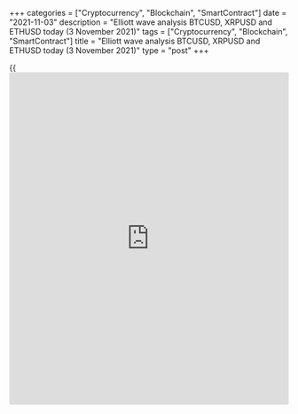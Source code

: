 +++
categories = ["Cryptocurrency", "Blockchain", "SmartContract"]
date = "2021-11-03"
description = "Elliott wave analysis BTCUSD, XRPUSD and ETHUSD today (3 November 2021)"
tags = ["Cryptocurrency", "Blockchain", "SmartContract"]
title = "Elliott wave analysis BTCUSD, XRPUSD and ETHUSD today (3 November 2021)"
type = "post"
+++

{{<iframe id="large-banner" src="https://www.bounty.group/#slide=19.0" width="100%" height="600" scrolling="no" style="border: 0px solid rgb(216, 221, 230); border-radius: 3px;">}}

2021-11-03

2021-11-03

Short-term forecast for BTCUSD, XRPUSD and ETHUSD 03.11.2021Roman Onegin

I welcome my readers!

I have prepared a short-term cryptocurrency forecast based on Elliott
wave analysis of Bitcoin, Ripple, and Ethereum. I offer entry signals to
trade each cryptocurrency.

The ETHUSD has started forming the final wave in the large triangle.

The article covers the following subjects:

##  **Elliott wave Bitcoin analysis**

The BTCUSD market is forming the final impulse wave (С) in the larger
correction [B]. Sub-waves 1-2-3 have been completed in the (С) wave, and
corrective wave 4 is currently developing as a double zigzag
[W]-[X]-[Y], which will soon be concluded by the final motive wave [Y].
The [Y] wave should end at a level of 56638.74, where wave [Y] will be
76.4% of the [W] wave.

### Trading plan for [BTCUSD][1] today:

Sell 62878.50, TP 56638.74

* * *

##  **Elliott wave Ripple analysis**

The XRPUSD market is forming the large linking wave X as a triple
zigzag, with the final motive wave [Z] unfolding inside. The [Z] must be
developing as a simple zigzag (A)-(B)-(C). There have completed the (A)
impulse and a zigzag-shaped correction (B). The bullish impulse wave (C)
is currently developing. The price should be moving up in the (C) wave
to a level of 1.226, the previous high marked by wave [Y].

### Trading plan for [XRPUSD][2] **** today:

Buy 1.190, TP 1.226

* * *

##  **Elliott wave Ethereum analysis**

The ETHUSD market is forming the long-term corrective wave B. The chart
displays the structure of the final wave [C], which is the element of
the larger correction. In the impulse wave [C], there is unfolding the
horizontal correction 4 as an expanding triangle. The upward zigzag-
shaped wave D seems to have completed, so the price could shortly start
declining in the final wave E of the triangle. The target is at the
support level and the previous low of 3882.00.

### Trading plan for [ETHUSD][3] **** today:

Sell 4552.13, TP 3882.00

* * *

P.S. Did you like my article? Share it in social networks: it will be
the best “thank you" :)

Ask me questions and comment below. I’ll be glad to answer your
questions and give necessary explanations.

 **Useful links:**

  * I recommend trying to trade with a reliable broker [here][4]. The system allows you to trade by yourself or copy successful traders from all across the globe.
  * Use my promo-code BLOG for getting deposit bonus 50% on LiteForex platform. Just enter this code in the appropriate field while [depositing][5] your trading account.
  * Telegram chat for traders: <t.me/liteforexengchat>. We are sharing the signals and trading experience
  * Telegram channel with high-quality analytics, Forex reviews, training articles, and other useful things for traders <t.me/liteforex>

## Price chart of BTCUSD in real time mode

The content of this article reflects the author’s opinion and does not
necessarily reflect the official position of LiteForex. The material
published on this page is provided for informational purposes only and
should not be considered as the provision of investment advice for the
purposes of Directive 2004/39/EC.

Rate this article:

{{value}}

( {{count}} {{title}} )

   1. my.liteforex.com/trading/chart?symbol=BTCUSD
   2. my.liteforex.com/trading/chart?symbol=XRPUSD
   3. my.liteforex.com/trading/chart?symbol=ETHUSD
   4. my.liteforex.com/?category=analysts-opinions&slug=short-term-forecast-for-[BTC](https://www.playgroundfx.com/blog/who-is-the-creator-of-bitcoin/)usd-xrpusd-and-ethusd-03112021&openPopup=%2Fregistration%2Fpopup&utm_source=blog&utm_medium=article&utm_campaign=bonus
   5. my.liteforex.com/deposit/?category=analysts-opinions&slug=short-term-forecast-for-[BTC](https://www.playgroundfx.com/blog/who-is-the-creator-of-bitcoin/)usd-xrpusd-and-ethusd-03112021&promo_code=BLOG&utm_source=blog&utm_medium=article&utm_campaign=bonus